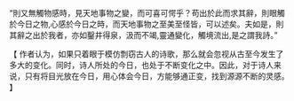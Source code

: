 “則又無觸物感時，見天地事物之變，而可喜可愕乎？苟出於此而求其辭，則眼觸於今日之物,心感於今日之時，而天地事物之至美至怪皆，可以述矣。夫如是，則其辭之出於我者，亦如鑿井得泉，汲而不竭,靈通變化，觸境流出,是之謂我詩。”

【
作者认为，如果只着眼于模仿剽窃古人的诗歌，那么就会忽视从古至今发生了多大的变化。同时，诗人所处的今日，也处于不断变化之中。因此，对于诗人来说，只有将目光放在今日，用心体会今日，方能够通正变，找到源源不断的灵感。
】